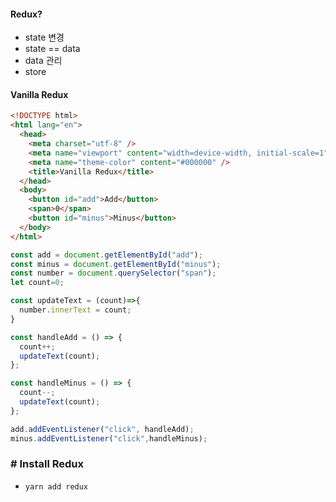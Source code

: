 #### Redux?
 - state 변경 
 - state == data
 - data 관리
 - store
 
#### Vanilla Redux
```html
<!DOCTYPE html>
<html lang="en">
  <head>
    <meta charset="utf-8" />
    <meta name="viewport" content="width=device-width, initial-scale=1" />
    <meta name="theme-color" content="#000000" />
    <title>Vanilla Redux</title>
  </head>
  <body>
    <button id="add">Add</button>
    <span>0</span>
    <button id="minus">Minus</button>
  </body>
</html>

```
```js
const add = document.getElementById("add");
const minus = document.getElementById("minus");
const number = document.querySelector("span");
let count=0;

const updateText = (count)=>{
  number.innerText = count;
}

const handleAdd = () => {
  count++;
  updateText(count);
};

const handleMinus = () => {
  count--;
  updateText(count);
};

add.addEventListener("click", handleAdd);
minus.addEventListener("click",handleMinus);
```

### # Install Redux
 - ```yarn add redux```
